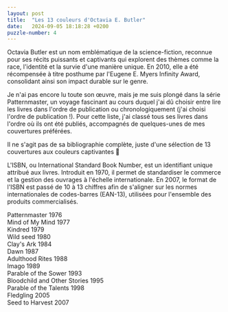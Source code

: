 ```yaml
---
layout: post
title:  "Les 13 couleurs d'Octavia E. Butler"
date:   2024-09-05 18:18:28 +0200
puzzle-number: 4
---
```

Octavia Butler est un nom emblématique de la science-fiction, reconnue pour ses récits puissants et captivants qui explorent des thèmes comme la race, l'identité et la survie d'une manière unique. En 2010, elle a été récompensée à titre posthume par l'Eugene E. Myers Infinity Award, consolidant ainsi son impact durable sur le genre.

Je n'ai pas encore lu toute son œuvre, mais je me suis plongé dans la série Patternmaster, un voyage fascinant au cours duquel j'ai dû choisir entre lire les livres dans l'ordre de publication ou chronologiquement (j'ai choisi l'ordre de publication !). Pour cette liste, j'ai classé tous ses livres dans l'ordre où ils ont été publiés, accompagnés de quelques-unes de mes couvertures préférées.

Il ne s'agit pas de sa bibliographie complète, juste d'une sélection de 13 couvertures aux couleurs captivantes 🙂

L'ISBN, ou International Standard Book Number, est un identifiant unique attribué aux livres. Introduit en 1970, il permet de standardiser le commerce et la gestion des ouvrages à l'échelle internationale. En 2007, le format de l'ISBN est passé de 10 à 13 chiffres afin de s'aligner sur les normes internationales de codes-barres (EAN-13), utilisées pour l'ensemble des produits commercialisés.

<div class="wrapper-grid col-300 row-4 row-5">
        <div>
          <img src="{{ '/assets/images/butlerscolors/patternmaster.jpg' | absolute_url }}" alt="">
          <figcaption>Patternmaster 1976</figcaption>
        </div>
        <div>
          <img src="{{ '/assets/images/butlerscolors/mind-of-my-mind.jpg' | absolute_url }}" alt="">
          <figcaption>Mind of My Mind 1977</figcaption>
        </div>
        <div>
          <img src="{{ '/assets/images/butlerscolors/kindred.jpg' | absolute_url }}"  alt="">
          <figcaption>Kindred  1979</figcaption>
        </div>
        <div>
          <img src="{{ '/assets/images/butlerscolors/wild-seed.jpg'| absolute_url }}" alt="">
          <figcaption>Wild seed 1980</figcaption>
        </div>
        <div>
          <img src="{{ '/assets/images/butlerscolors/claysark.jpg'| absolute_url }}" alt="">
          <figcaption>Clay's Ark 1984</figcaption>
        </div>
        <div>
          <img src="{{ '/assets/images/butlerscolors/dawn.jpg'| absolute_url }}" alt="">
          <figcaption>Dawn 1987</figcaption>
        </div>
        <div>
          <img src="{{ '/assets/images/butlerscolors/adulthood-rites.jpg'| absolute_url }}" alt="">
          <figcaption>Adulthood Rites 1988</figcaption>
        </div>
        <div>
          <img src="{{ '/assets/images/butlerscolors/Imago.jpg'| absolute_url }}" alt="">
          <figcaption>Imago 1989</figcaption>
        </div>
        <div>
          <img src="{{ '/assets/images/butlerscolors/parable-of-the-sower.jpg'| absolute_url }}" alt="">
          <figcaption>Parable of the Sower 1993</figcaption>
        </div>
        <div>
          <img src="{{ '/assets/images/butlerscolors/bloodchild.jpg'| absolute_url }}" alt="">
          <figcaption>Bloodchild and Other Stories 1995</figcaption>
        </div>
        <div>
          <img src="{{ '/assets/images/butlerscolors/parable-of-the-talent.jpg'| absolute_url }}" alt="">
          <figcaption>Parable of the Talents 1998</figcaption>
        </div>
        <div>
          <img src="{{ '/assets/images/butlerscolors/fledging.jpg'| absolute_url }}" alt="">
          <figcaption>Fledgling 2005</figcaption>
        </div>
        <div>
          <img src="{{ '/assets/images/butlerscolors/seed-to-harvest.jpg'| absolute_url }}" alt="">
          <figcaption>Seed to Harvest 2007</figcaption>
        </div>                
</div>
